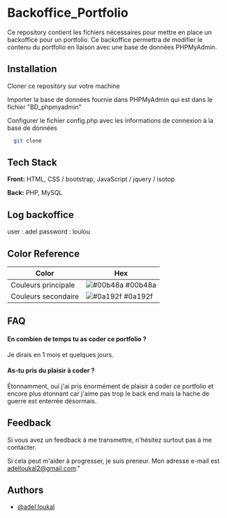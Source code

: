 
# Backoffice_Portfolio
Ce repository contient les fichiers nécessaires pour mettre en place un backoffice pour un portfolio. Ce backoffice permettra de modifier le contenu du portfolio en liaison avec une base de données PHPMyAdmin.




## Installation

Cloner ce repository sur votre machine

Importer la base de données fournie dans PHPMyAdmin qui est dans le fichier "BD_phpmyadmin"

Configurer le fichier config.php avec les informations de connexion à la base de données

```bash
  git clone 
```
    

## Tech Stack

**Front:** HTML, CSS / bootstrap, JavaScript / jquery / isotop

**Back:** PHP,
MySQL

## Log backoffice

user : adel
password : loulou


## Color Reference

| Color             | Hex                                                                |
| ----------------- | ------------------------------------------------------------------ |
| Couleurs principale| ![#00b48a](https://via.placeholder.com/10/00b48a?text=+) #00b48a |
| Couleurs secondaire| ![#0a192f](https://via.placeholder.com/10/0a192f?text=+) #0a192f |




## FAQ

#### En combien de temps tu as coder ce portfolio ? 

Je dirais en 1 mois et quelques jours. 

#### As-tu pris du plaisir à coder ? 

Étonnamment, oui j'ai pris énormément de plaisir à coder ce portfolio et encore plus étonnant car j'aime pas trop le back end mais la hache de guerre est enterrée désormais. 
## Feedback

Si vous avez un feedback à me transmettre, n'hésitez surtout pas à me contacter. 

Si cela peut m'aider à progresser, je suis preneur. Mon adresse e-mail est adelloukal2@gmail.com."


## Authors

- [@adel loukal](https://github.com/adellkl)

